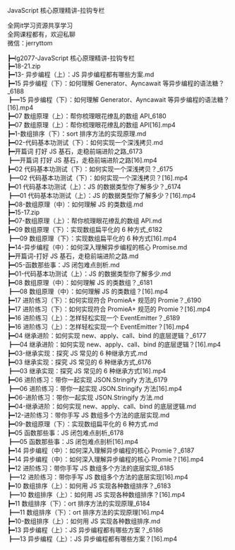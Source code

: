 JavaScript 核心原理精讲-拉钩专栏

全网it学习资源共享学习<br>全网课程都有，欢迎私聊<br>微信：jerryttom<br>

┣━lg2077-JavaScript 核心原理精讲-拉钩专栏<br> ┣━18-21.zip<br> ┣━13- 异步编程（上）：JS 异步编程都有哪些方案.md<br> ┣━15 异步编程（下）：如何理解 Generator、Ayncawait 等异步编程的语法糖？_6188<br> ┣━15 异步编程（下）：如何理解 Generator、Ayncawait 等异步编程的语法糖？[16].mp4<br> ┣━07 数组原理（上）：帮你梳理眼花缭乱的数组 API_6180<br> ┣━07 数组原理（上）：帮你梳理眼花缭乱的数组 API[16].mp4<br> ┣━1-数组排序（下）：sort 排序方法的实现原理.md<br> ┣━02-代码基本功测试（下）：如何实现一个深浅拷贝.md<br> ┣━开篇词 打好 JS 基石，走稳前端进阶之路_6173<br> ┣━开篇词 打好 JS 基石，走稳前端进阶之路[16].mp4<br> ┣━02 代码基本功测试（下）：如何实现一个深浅拷贝？_6175<br> ┣━02 代码基本功测试（下）：如何实现一个深浅拷贝？[16].mp4<br> ┣━01 代码基本功测试（上）：JS 的数据类型你了解多少？_6174<br> ┣━01 代码基本功测试（上）：JS 的数据类型你了解多少？[16].mp4<br> ┣━08-数组原理（中）：如何理解 JS 的类数组.md<br> ┣━15-17.zip<br> ┣━07-数组原理（上）：帮你梳理眼花缭乱的数组 API.md<br> ┣━09 数组原理（下）：实现数组扁平化的 6 种方式_6182<br> ┣━09 数组原理（下）：实现数组扁平化的 6 种方式[16].mp4<br> ┣━14-异步编程（中）：如何深入理解异步编程的核心 Promise.md<br> ┣━开篇词-打好 JS 基石，走稳前端进阶之路.md<br> ┣━05-函数那些事：JS 闭包难点剖析.md<br> ┣━01-代码基本功测试（上）：JS 的数据类型你了解多少.md<br> ┣━08 数组原理（中）：如何理解 JS 的类数组？_6181<br> ┣━08 数组原理（中）：如何理解 JS 的类数组？[16].mp4<br> ┣━17 进阶练习（下）：如何实现符合 PromieA+ 规范的 Promie？_6190<br> ┣━17 进阶练习（下）：如何实现符合 PromieA+ 规范的 Promie？[16].mp4<br> ┣━16 进阶练习（上）：怎样轻松实现一个 EventEmitter？_6189<br> ┣━16 进阶练习（上）：怎样轻松实现一个 EventEmitter？[16].mp4<br> ┣━04 继承进阶：如何实现 new、apply、call、bind 的底层逻辑？_6177<br> ┣━04 继承进阶：如何实现 new、apply、call、bind 的底层逻辑？[16].mp4<br> ┣━03-继承实现：探究 JS 常见的 6 种继承方式.md<br> ┣━03 继承实现：探究 JS 常见的 6 种继承方式_6176<br> ┣━03 继承实现：探究 JS 常见的 6 种继承方式[16].mp4<br> ┣━06 进阶练习：带你一起实现 JSON.Stringify 方法_6179<br> ┣━06 进阶练习：带你一起实现 JSON.Stringify 方法[16].mp4<br> ┣━06-进阶练习：带你一起实现 JSON.Stringify 方法.md<br> ┣━04-继承进阶：如何实现 new、apply、call、bind 的底层逻辑.md<br> ┣━12-进阶练习：带你手写 JS 数组多个方法的底层实现.md<br> ┣━09-数组原理（下）：实现数组扁平化的 6 种方式.md<br> ┣━05 函数那些事：JS 闭包难点剖析_6178<br> ┣━05 函数那些事：JS 闭包难点剖析[16].mp4<br> ┣━14 异步编程（中）：如何深入理解异步编程的核心 Promie？_6187<br> ┣━14 异步编程（中）：如何深入理解异步编程的核心 Promie？[16].mp4<br> ┣━12 进阶练习：带你手写 JS 数组多个方法的底层实现_6185<br> ┣━12 进阶练习：带你手写 JS 数组多个方法的底层实现[16].mp4<br> ┣━10 数组排序（上）：如何用 JS 实现各种数组排序？_6183<br> ┣━10 数组排序（上）：如何用 JS 实现各种数组排序？[16].mp4<br> ┣━11 数组排序（下）：ort 排序方法的实现原理_6184<br> ┣━11 数组排序（下）：ort 排序方法的实现原理[16].mp4<br> ┣━10-数组排序（上）：如何用 JS 实现各种数组排序.md<br> ┣━13 异步编程（上）：JS 异步编程都有哪些方案？_6186<br> ┣━13 异步编程（上）：JS 异步编程都有哪些方案？[16].mp4